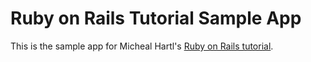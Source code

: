 # Ruby on Rails Tutorial Sample App

This is the sample app for Micheal Hartl's [Ruby on Rails tutorial](http://railstutorial.org).   